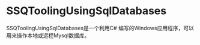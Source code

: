 # SSQToolingUsingSqlDatabases
SSQToolingUsingSqlDatabases是一个利用C# 编写的Windows应用程序，可以用来操作本地或远程Mysql数据库。
